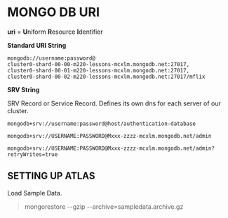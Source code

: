# MONGO DB URI

**uri** = **U**niform **R**esource **I**dentifier

**Standard URI String**

```
mongodb://username:password@
cluster0-shard-00-00-m220-lessons-mcxlm.mongodb.net:27017,
cluster0-shard-00-01-m220-lessons-mcxlm.mongodb.net:27017,
cluster0-shard-00-02-m220-lessons-mcxlm.mongodb.net:27017/mflix
```

**SRV String**

SRV Record or Service Record. Defines its own dns for each server of our cluster.

```
mongodb+srv://username:password@host/authentication-database

mongodb+srv://USERNAME:PASSWORD@Mxxx-zzzz-mcxlm.mongodb.net/admin

mongodb+srv://USERNAME:PASSWORD@Mxxx-zzzz-mcxlm.mongodb.net/admin?retryWrites=true
```

## SETTING UP ATLAS

Load Sample Data.

> mongorestore --gzip --archive=sampledata.archive.gz
